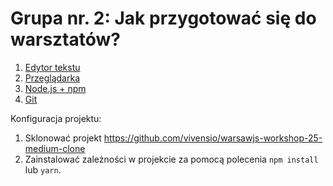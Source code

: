 # Grupa nr. 2: Jak przygotować się do warsztatów?

1. [Edytor tekstu](/workshop-setup/partials/edytor-tekstu.html)
2. [Przeglądarka](/workshop-setup/partials/przegladarka.html)
3. [Node.js + npm](/workshop-setup/partials/node+npm.html)
4. [Git](/workshop-setup/partials/git-instalacja.html)

Konfiguracja projektu:

1. Sklonować projekt
    <https://github.com/vivensio/warsawjs-workshop-25-medium-clone>
2. Zainstalować zależności w projekcie za pomocą polecenia `npm install` lub `yarn`.
